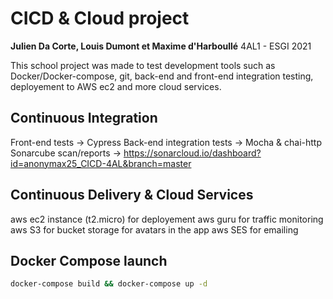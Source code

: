 # CICD & Cloud project

**Julien Da Corte, Louis Dumont et  Maxime d'Harboullé**
4AL1 - ESGI 2021

This school project was made to test development tools such as Docker/Docker-compose, git, back-end and front-end integration testing, deployement to AWS ec2 and more cloud services.

## Continuous Integration
Front-end tests -> Cypress
Back-end integration tests -> Mocha & chai-http
Sonarcube scan/reports ->  https://sonarcloud.io/dashboard?id=anonymax25_CICD-4AL&branch=master

## Continuous Delivery & Cloud Services
aws ec2 instance (t2.micro) for deployement
aws guru for traffic monitoring
aws S3 for bucket storage for avatars in the app
aws SES for emailing

## Docker Compose launch
```bash
docker-compose build && docker-compose up -d
```


